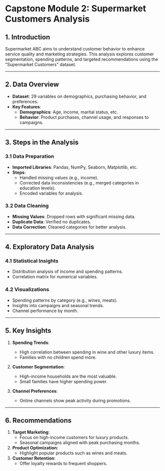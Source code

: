 # Capstone Module 2: Supermarket Customers Analysis

## **1. Introduction**
Supermarket ABC aims to understand customer behavior to enhance service quality and marketing strategies. This analysis explores customer segmentation, spending patterns, and targeted recommendations using the "Supermarket Customers" dataset.

---

## **2. Data Overview**
- **Dataset**: 29 variables on demographics, purchasing behavior, and preferences.
- **Key Features**:
  - **Demographics**: Age, income, marital status, etc.
  - **Behavior**: Product purchases, channel usage, and responses to campaigns.

---

## **3. Steps in the Analysis**

### **3.1 Data Preparation**
- **Imported Libraries**: Pandas, NumPy, Seaborn, Matplotlib, etc.
- **Steps**:
  - Handled missing values (e.g., income).
  - Corrected data inconsistencies (e.g., merged categories in education levels).
  - Encoded variables for analysis.

### **3.2 Data Cleaning**
- **Missing Values**: Dropped rows with significant missing data.
- **Duplicate Data**: Verified no duplicates.
- **Data Correction**: Cleaned categories for better analysis.

---

## **4. Exploratory Data Analysis**

### **4.1 Statistical Insights**
- Distribution analysis of income and spending patterns.
- Correlation matrix for numerical variables.

### **4.2 Visualizations**
- Spending patterns by category (e.g., wines, meats).
- Insights into campaigns and seasonal trends.
- Channel performance by month.

---

## **5. Key Insights**
1. **Spending Trends**:
   - High correlation between spending in wine and other luxury items.
   - Families with no children spend more.

2. **Customer Segmentation**:
   - High-income households are the most valuable.
   - Small families have higher spending power.

3. **Channel Preferences**:
   - Online channels show peak activity during promotions.

---

## **6. Recommendations**
1. **Target Marketing**:
   - Focus on high-income customers for luxury products.
   - Seasonal campaigns aligned with peak purchasing months.
2. **Product Optimization**:
   - Highlight popular products such as wines and meats.
3. **Customer Retention**:
   - Offer loyalty rewards to frequent shoppers.

